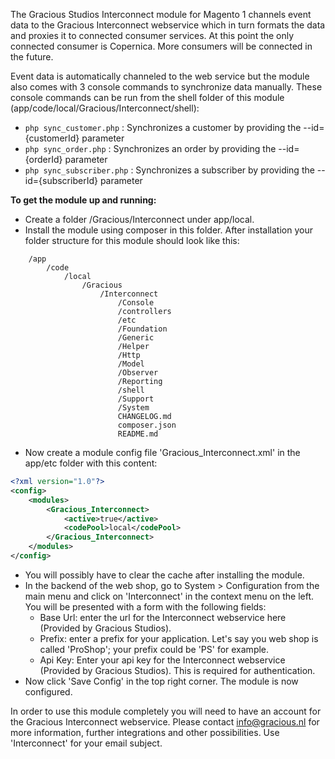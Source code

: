 The Gracious Studios Interconnect module for Magento 1 channels event data to the Gracious Interconnect webservice 
which in turn formats the data and proxies it to connected consumer services. At this point the only connected consumer
is Copernica. More consumers will be connected in the future.

Event data is automatically channeled to the web service but the module also comes with 3 console commands to 
synchronize data manually. These console commands can be run from the shell folder of this module 
(app/code/local/Gracious/Interconnect/shell):
- `php sync_customer.php` :     Synchronizes a customer by providing the --id={customerId} parameter
- `php sync_order.php` :        Synchronizes an order by providing the --id={orderId} parameter
- `php sync_subscriber.php` :   Synchronizes a subscriber by providing the --id={subscriberId} parameter

**To get the module up and running:**
- Create a folder /Gracious/Interconnect under app/local.
- Install the module using composer in this folder. After installation your folder structure for this
module should look like this:
````
    /app
        /code
            /local
                /Gracious
                    /Interconnect
                        /Console
                        /controllers
                        /etc
                        /Foundation
                        /Generic
                        /Helper
                        /Http
                        /Model
                        /Observer
                        /Reporting
                        /shell
                        /Support
                        /System
                        CHANGELOG.md
                        composer.json
                        README.md
````
- Now create a module config file 'Gracious_Interconnect.xml' in the app/etc folder with this content:
```xml
<?xml version="1.0"?>
<config>
    <modules>
        <Gracious_Interconnect>
            <active>true</active>
            <codePool>local</codePool>
        </Gracious_Interconnect>
    </modules>
</config>
```
- You will possibly have to clear the cache after installing the module.
- In the backend of the web shop, go to System > Configuration from the main menu and click on 'Interconnect' in the 
context menu on the left. You will be presented with a form with the following fields:
    - Base Url: enter the url for the Interconnect webservice here (Provided by Gracious Studios).
    - Prefix: enter a prefix for your application. Let's say you web shop is called 'ProShop'; your prefix could be 
    'PS' for example. 
    - Api Key: Enter your api key for the Interconnect webservice (Provided by Gracious Studios). This is required for 
    authentication.
- Now click 'Save Config' in the top right corner. The module is now configured.

In order to use this module completely you will need to have an account for the Gracious Interconnect webservice. 
Please contact info@gracious.nl for more information, further integrations and other possibilities. Use 
'Interconnect' for your email subject.
